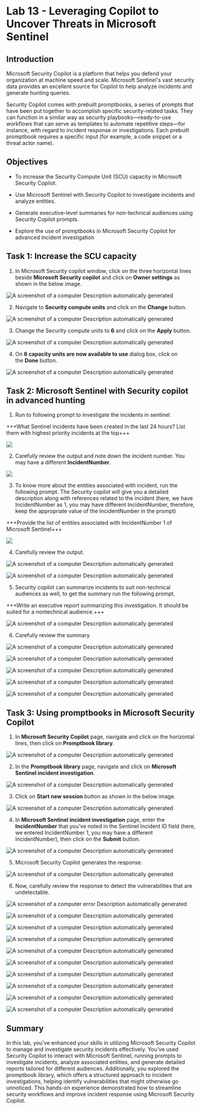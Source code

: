 # Lab 13 - Leveraging Copilot to Uncover Threats in Microsoft Sentinel

## Introduction

Microsoft Security Copilot is a platform that helps you defend your
organization at machine speed and scale. Microsoft Sentinel's vast
security data provides an excellent source for Copilot to help analyze
incidents and generate hunting queries.

Security Copilot comes with prebuilt promptbooks, a series of prompts
that have been put together to accomplish specific security-related
tasks. They can function in a similar way as security
playbooks—ready-to-use workflows that can serve as templates to automate
repetitive steps—for instance, with regard to incident response or
investigations. Each prebuilt promptbook requires a specific input (for
example, a code snippet or a threat actor name).

## Objectives

- To increase the Security Compute Unit (SCU) capacity in Microsoft
  Security Copilot.

- Use Microsoft Sentinel with Security Copilot to investigate incidents
  and analyze entities.

- Generate executive-level summaries for non-technical audiences using
  Security Copilot prompts.

- Explore the use of promptbooks in Microsoft Security Copilot for
  advanced incident investigation

## Task 1: Increase the SCU capacity

1.  In Microsoft Security copilot window, click on the three horizontal
    lines beside **Microsoft Security copilot** and click on **Owner
    settings** as shown in the below image.

![A screenshot of a computer Description automatically
generated](./media/image1.png)

2.  Navigate to **Security compute units** and click on
    the **Change** button.

![A screenshot of a computer Description automatically
generated](./media/image2.png)

3.  Change the Security compute units to **6** and click on
    the **Apply** button.

![A screenshot of a computer Description automatically
generated](./media/image3.png)

4.  On **6 capacity units are now available to use** dialog box, click
    on the **Done** button.

![A screenshot of a computer Description automatically
generated](./media/image4.png)

## Task 2: Microsoft Sentinel with Security copilot in advanced hunting

1.  Run to following prompt to investigate the incidents in sentinel.

+++What Sentinel incidents have been created in the last 24 hours? List them with highest priority incidents at the top+++

![](./media/image5.png)

2.  Carefully review the output and note down the incident number. You
    may have a different **IncidentNumber**.

![](./media/image6.png)

3.  To know more about the entities associated with incident, run the
    following prompt. The Security copilot will give you a detailed
    description along with references related to the incident (here, we
    have IncidentNumber as 1, you may have different IncidentNumber,
    therefore, keep the appropriate value of the IncidentNumber in the
    prompt)

+++Provide the list of entities associated with IncidentNumber 1 of Microsoft Sentinel+++

![](./media/image7.png)

4.  Carefully review the output.

![A screenshot of a computer Description automatically
generated](./media/image8.png)

![A screenshot of a computer Description automatically
generated](./media/image9.png)

5.  Security copilot can summarize incidents to suit non-technical
    audiences as well, to get the summary run the following prompt.

+++Write an executive report summarizing this investigation. It should be suited for a nontechnical audience.+++

![A screenshot of a computer Description automatically
generated](./media/image10.png)

6.  Carefully review the summary

![A screenshot of a computer Description automatically
generated](./media/image11.png)

![A screenshot of a computer Description automatically
generated](./media/image12.png)

![A screenshot of a computer Description automatically
generated](./media/image13.png)

![A screenshot of a computer Description automatically
generated](./media/image14.png)

![A screenshot of a computer Description automatically
generated](./media/image15.png)

## Task 3: Using promptbooks in Microsoft Security Copilot

1.  In **Microsoft Security Copilot** page, navigate and click on the
    horizontal lines, then click on **Promptbook library**.

![A screenshot of a computer Description automatically
generated](./media/image16.png)

2.  In the **Promptbook library** page, navigate and click on
    **Microsoft Sentinel incident investigation**.

![A screenshot of a computer Description automatically
generated](./media/image17.png)

3.  Click on **Start new session** button as shown in the below image.

![A screenshot of a computer Description automatically
generated](./media/image18.png)

4.  In **Microsoft Sentinel incident investigation** page, enter the
    **IncidentNumber** that you’ve noted in the Sentinel Incident ID
    field (here, we entered IncidentNumber 1, you may have a different
    IncidentNumber), then click on the **Submit** button.

![A screenshot of a computer Description automatically
generated](./media/image19.png)

5.  Microsoft Security Copilot generates the response.

![A screenshot of a computer Description automatically
generated](./media/image20.png)

6.  Now, carefully review the response to detect the vulnerabilities
    that are undetectable.

![A screenshot of a computer error Description automatically
generated](./media/image21.png)

![A screenshot of a computer Description automatically
generated](./media/image22.png)

![A screenshot of a computer Description automatically
generated](./media/image23.png)

![A screenshot of a computer Description automatically
generated](./media/image24.png)

![A screenshot of a computer Description automatically
generated](./media/image25.png)

![A screenshot of a computer Description automatically
generated](./media/image26.png)

![A screenshot of a computer Description automatically
generated](./media/image27.png)

![A screenshot of a computer Description automatically
generated](./media/image28.png)

![A screenshot of a computer Description automatically
generated](./media/image29.png)

![A screenshot of a computer Description automatically
generated](./media/image30.png)

## Summary

In this lab, you’ve enhanced your skills in utilizing Microsoft Security
Copilot to manage and investigate security incidents effectively. You’ve
used Security Copilot to interact with Microsoft Sentinel, running
prompts to investigate incidents, analyze associated entities, and
generate detailed reports tailored for different audiences.
Additionally, you explored the promptbook library, which offers a
structured approach to incident investigations, helping identify
vulnerabilities that might otherwise go unnoticed. This hands-on
experience demonstrated how to streamline security workflows and improve
incident response using Microsoft Security Copilot.
